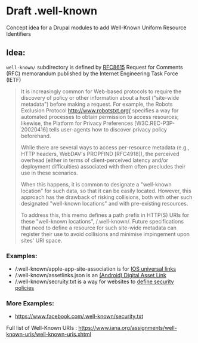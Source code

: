 # Draft .well-known
Concept idea for a Drupal modules to add Well-Known Uniform Resource Identifiers

## Idea:
`well-known/` subdirectory is defined by [RFC8615](https://www.rfc-editor.org/rfc/rfc8615) Request for Comments (RFC) memorandum published by the Internet Engineering Task Force (IETF)

> It is increasingly common for Web-based protocols to require the discovery of policy or other information about a host ("site-wide metadata") before making a request. For example, the Robots Exclusion Protocol http://www.robotstxt.org/ specifies a way for automated processes to obtain permission to access resources; likewise, the Platform for Privacy Preferences [W3C.REC-P3P-20020416] tells user-agents how to discover privacy policy beforehand.
>
> While there are several ways to access per-resource metadata (e.g., HTTP headers, WebDAV's PROPFIND [RFC4918]), the perceived overhead (either in terms of client-perceived latency and/or deployment difficulties) associated with them often precludes their use in these scenarios.
> 
> When this happens, it is common to designate a "well-known location" for such data, so that it can be easily located. However, this approach has the drawback of risking collisions, both with other such designated "well-known locations" and with pre-existing resources.
>
> To address this, this memo defines a path prefix in HTTP(S) URIs for these "well-known locations", /.well-known/. Future specifications that need to define a resource for such site-wide metadata can register their use to avoid collisions and minimise impingement upon sites' URI space.

### Examples:
* /.well-known/apple-app-site-association is for [IOS universal links](https://developer.apple.com/library/ios/documentation/General/Conceptual/AppSearch/UniversalLinks.html)
* /.well-known/assetlinks.json is an [(Android) Digital Asset Link](https://developers.google.com/digital-asset-links/v1/getting-started)
* /.well-known/secruity.txt is a way for websites to [define security policies](https://github.com/securitytxt/security-txt/blob/master/archived/rfc9116.txt)

### More Examples:
* https://www.facebook.com/.well-known/security.txt


Full list of Well-Known URIs : https://www.iana.org/assignments/well-known-uris/well-known-uris.xhtml


